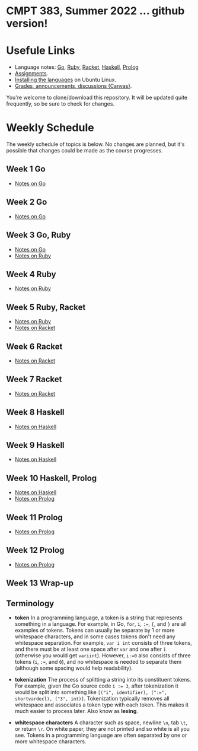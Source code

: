 # CMPT 383, Summer 2022 ... github version!

# Usefule Links

- Language notes: [Go](languages/go/go_notes.md),
  [Ruby](languages/ruby/ruby_notes.md),
  [Racket](languages/racket/racket_notes.md),
  [Haskell](languages/haskell/haskell_notes.md),
  [Prolog](languages/prolog/prolog_notes.md)
- [Assignments](assignments/assignments.md).
- [Installing the languages](install.md) on Ubuntu Linux.
- [Grades, announcements, discussions
  (Canvas)](https://canvas.sfu.ca/courses/70067).

You're welcome to clone/download this repository. It will be updated quite
frequently, so be sure to check for changes.


# Weekly Schedule

The weekly schedule of topics is below. No changes are planned, but it's
possible that changes could be made as the course progresses.

## Week 1 Go

- [Notes on Go](go/go_notes.md) 

## Week 2 Go

- [Notes on Go](go/go_notes.md) 

## Week 3 Go, Ruby

- [Notes on Go](go/go_notes.md) 
- [Notes on Ruby](ruby/ruby_notes.md)

## Week 4 Ruby
- [Notes on Ruby](ruby/ruby_notes.md)

## Week 5 Ruby, Racket
- [Notes on Ruby](ruby/ruby_notes.md)
- [Notes on Racket](racket/racket_notes.md)

## Week 6 Racket
- [Notes on Racket](racket/racket_notes.md)

## Week 7 Racket
- [Notes on Racket](racket/racket_notes.md)

## Week 8 Haskell
- [Notes on Haskell](haskell/haskell_notes.md)

## Week 9 Haskell
- [Notes on Haskell](haskell/haskell_notes.md)

## Week 10 Haskell, Prolog
- [Notes on Haskell](haskell/haskell_notes.md)
- [Notes on Prolog](prolog/prolog_notes.md)

## Week 11 Prolog
- [Notes on Prolog](prolog/prolog_notes.md)

## Week 12 Prolog
- [Notes on Prolog](prolog/prolog_notes.md)

## Week 13 Wrap-up


## Terminology

- **token** In a programming language, a token is a string that represents
  something in a language. For example, in Go, `for`, `i`, `:=`, `{`, and `}`
  are all examples of tokens. Tokens can usually be separate by 1 or more
  whitespace characters, and in some cases tokens don't need any whitespace
  separation. For example, `var i int` consists of three tokens, and there
  must be at least one space after `var` and one after `i` (otherwise you
  would get `variint`). However, `i:=0` also consists of three tokens (`i`,
  `:=`, and `0`), and no whitespace is needed to separate them (although some
  spacing would help readability).

- **tokenization** The process of splitting a string into its constituent
  tokens. For example, given the Go source code `i := 3`, after tokenization
  it would be split into something like `[("i", identifier), (":=",
  shortvardecl), ("3", int)]`. Tokenization typically removes all whitespace
  and associates a token type with each token. This makes it much easier to
  process later. Also know as **lexing**.

- **whitespace characters** A character such as space, newline `\n`, tab `\t`,
  or return `\r`. On white paper, they are not printed and so white is all you
  see. Tokens in a programming language are often separated by one or more
  whitespace characters.
